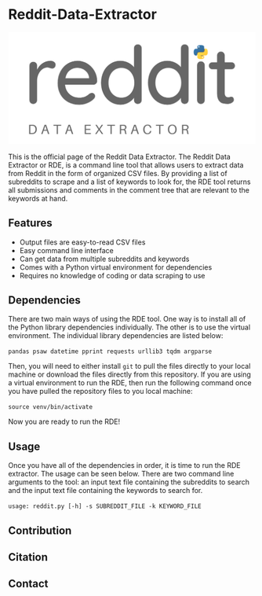 # Reddit-Data-Extractor

![alt text](https://github.com/Sterner-Labs/Reddit-Data-Extractor/blob/master/rdetool.png)


This is the official page of the Reddit Data Extractor. The Reddit Data Extractor or RDE, is a command line tool that allows users to extract data from Reddit in the form of organized CSV files. By providing a list of subreddits to scrape and a list of keywords to look for, the RDE tool returns all submissions and comments in the comment tree that are relevant to the keywords at hand. 


## Features

* Output files are easy-to-read CSV files
* Easy command line interface
* Can get data from multiple subreddits and keywords
* Comes with a Python virtual environment for dependencies
* Requires no knowledge of coding or data scraping to use


## Dependencies

There are two main ways of using the RDE tool. One way is to install all of the Python library dependencies individually. The other is to use the virtual environment. The individual library dependencies are listed below:

`
pandas
psaw
datetime
pprint
requests
urllib3
tqdm
argparse
`

Then, you will need to either install `git` to pull the files directly to your local machine or download the files directly from this repository. If you are using a virtual environment to run the RDE, then run the following command once you have pulled the repository files to you local machine:

`source venv/bin/activate`

Now you are ready to run the RDE!

## Usage

Once you have all of the dependencies in order, it is time to run the RDE extractor. The usage can be seen below. There are two command line arguments to the tool: an input text file containing the subreddits to search and the input text file containing the keywords to search for.

`usage: reddit.py [-h] -s SUBREDDIT_FILE -k KEYWORD_FILE`


## Contribution

## Citation

## Contact
